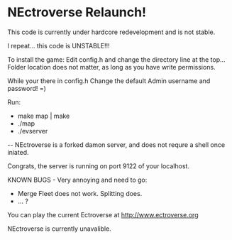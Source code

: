 NEctroverse Relaunch!
========
This code is currently under hardcore redevelopment and is not stable.


I repeat... this code is UNSTABLE!!!


To install the game:
Edit config.h and change the directory line at the top...
Folder location does not matter, as long as you have write permissions.

While your there in config.h
Change the default Admin username and password! =)


Run:
* make map | make
* ./map
* ./evserver

-- NEctroverse is a forked damon server, and does not requre a shell once iniated.

Congrats, the server is running on port 9122 of your localhost.

KNOWN BUGS - Very annoying and need to go:
* Merge Fleet does not work. Splitting does.
* ... ?


You can play the current Ectroverse at http://www.ectroverse.org

NEctroverse is currently unavalible.
